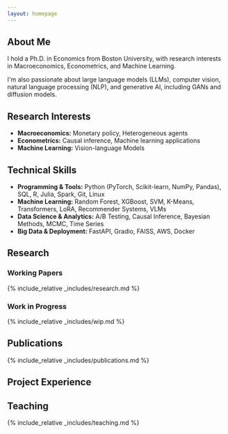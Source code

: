 ```yaml
---
layout: homepage
---
```


## About Me

I hold a Ph.D. in Economics from Boston University, with research interests in Macroeconomics, Econometrics, and Machine Learning.

I'm also passionate about large language models (LLMs), computer vision, natural language processing (NLP), and generative AI, including GANs and diffusion models.

## Research Interests

- **Macroeconomics:** Monetary policy, Heterogeneous agents
- **Econometrics:** Causal inference, Machine learning applications
- **Machine Learning:** Vision-language Models

## Technical Skills

- **Programming & Tools:** Python (PyTorch, Scikit-learn, NumPy, Pandas), SQL, R, Julia, Spark, Git, Linux
- **Machine Learning:** Random Forest, XGBoost, SVM, K-Means, Transformers, LoRA, Recommender Systems, VLMs
- **Data Science & Analytics:** A/B Testing, Causal Inference, Bayesian Methods, MCMC, Time Series
- **Big Data & Deployment:** FastAPI, Gradio, FAISS, AWS, Docker

## Research

### Working Papers

{% include_relative _includes/research.md %}

### Work in Progress

{% include_relative _includes/wip.md %}

## Publications

{% include_relative _includes/publications.md %}

## Project Experience

## Teaching

{% include_relative _includes/teaching.md %}
